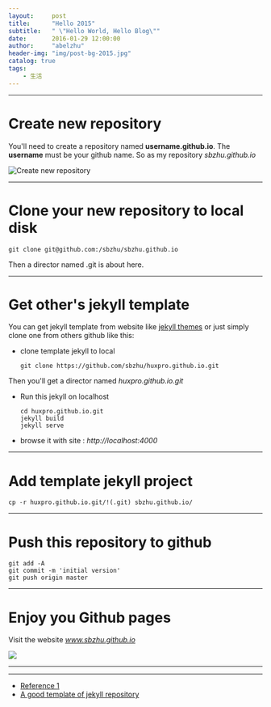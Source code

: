 ```yaml
---
layout:     post
title:      "Hello 2015"
subtitle:   " \"Hello World, Hello Blog\""
date:       2016-01-29 12:00:00
author:     "abelzhu"
header-img: "img/post-bg-2015.jpg"
catalog: true
tags:
    - 生活
---
```


---

# Create new repository
You'll need to create a repository named <strong>username.github.io</strong>. 
The <strong>username</strong> must be your github name.
So as my repository *sbzhu.github.io*

![Create new repository](http://upload-images.jianshu.io/upload_images/1965578-92aca401485b4df5.png?imageMogr2/auto-orient/strip%7CimageView2/2/w/1240)

---

# Clone your new repository to local disk 
    git clone git@github.com:/sbzhu/sbzhu.github.io
Then a director named .git is about here.

---

# Get other's jekyll template
You can get jekyll template from website like [jekyll themes](http://jekyllthemes.org/) or just simply clone one from others github like this:
+ clone template jekyll to local

      git clone https://github.com/sbzhu/huxpro.github.io.git
Then you'll get a director named *huxpro.github.io.git*
+ Run this jekyll on localhost

      cd huxpro.github.io.git
      jekyll build
      jekyll serve
+ browse it with site : *http://localhost:4000*

---

# Add template jekyll project
    cp -r huxpro.github.io.git/!(.git) sbzhu.github.io/

---

# Push this repository to github
    git add -A
    git commit -m 'initial version'
    git push origin master

---

# Enjoy you Github pages
Visit the website *www.sbzhu.github.io*

![](http://upload-images.jianshu.io/upload_images/1965578-5f85cecae121b893.png?imageMogr2/auto-orient/strip%7CimageView2/2/w/1240)

***
***

+ [Reference 1](http://m.blog.csdn.net/article/details?id=51167883)
+ [A good template of jekyll repository](https://github.com/sbzhu/huxpro.github.io)
